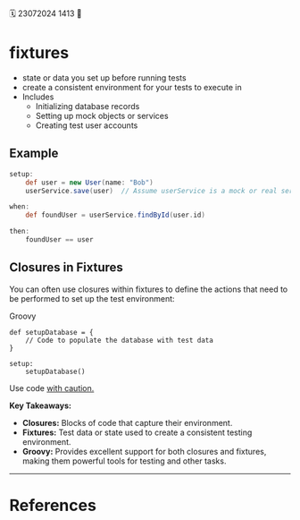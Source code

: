 🗓️ 23072024 1413
📎

# fixtures
- state or data you set up before running tests
- create a consistent environment for your tests to execute in
- Includes
    - Initializing database records
    - Setting up mock objects or services
    - Creating test user accounts

## Example

```groovy
setup:
    def user = new User(name: "Bob")
    userService.save(user)  // Assume userService is a mock or real service

when:
    def foundUser = userService.findById(user.id)

then:
    foundUser == user
```

## Closures in Fixtures

You can often use closures within fixtures to define the actions that need to be performed to set up the test environment:

Groovy

```
def setupDatabase = { 
    // Code to populate the database with test data
}

setup:
    setupDatabase() 
```

Use code [with caution.](/faq#coding)

**Key Takeaways:**

- **Closures:** Blocks of code that capture their environment.
- **Fixtures:** Test data or state used to create a consistent testing environment.
- **Groovy:** Provides excellent support for both closures and fixtures, making them powerful tools for testing and other tasks.

---

# References
